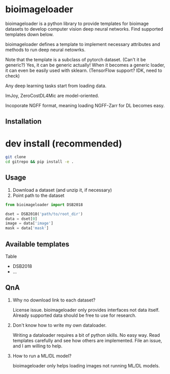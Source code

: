 # bioimageloader
bioimageloader is a python library to provide templates for bioimage datasets to
develop computer vision deep neural networks. Find supported templates down
below.

bioimageloader defines a template to implement necessary attributes and
methods to run deep neural netowrks.

Note that the template is a subclass of pytorch dataset. (Can't it be generic?)
Yes, it can be generic actually! When it becomes a generic loader, it can even
be easily used with sklearn.
(TensorFlow support? IDK, need to check)

Any deep learning tasks start from loading data.

ImJoy, ZeroCostDL4Mic are model-oriented.

Incoporate NGFF format, meaning loading NGFF-Zarr for DL becomes easy.



## Installation

# dev install (recommended)
```bash
git clone
cd gitrepo && pip install -e .
```


## Usage
1. Download a dataset (and unzip it, if necessary)
2. Point path to the dataset
```python
from bioimageloader import DSB2018

dset = DSB2018('path/to/root_dir')
data = dset[0]
image = data['image']
mask = data['mask']

```


## Available templates

Table
- DSB2018
- ...


## QnA
1. Why no download link to each dataset?

    License issue. bioimageloader only provides interfaces not data itself.
    Already supported data should be free to use for research.

2. Don't know how to write my own dataloader.

    Writing a dataloader requires a bit of python skills. No easy way. Read
    templates carefully and see how others are implemented. File an issue, and
    I am willing to help.

3. How to run a ML/DL model?

    bioimageloader only helps loading images not running ML/DL models.
